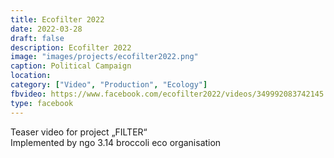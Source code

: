 ```yaml
---
title: Ecofilter 2022
date: 2022-03-28
draft: false
description: Ecofilter 2022
image: "images/projects/ecofilter2022.png"
caption: Political Campaign
location: 
category: ["Video", "Production", "Ecology"]
fbvideo: https://www.facebook.com/ecofilter2022/videos/349992083742145 
type: facebook
---
```

Teaser video for project „FILTER“<br> 
Implemented by ngo 3.14 broccoli eco organisation
